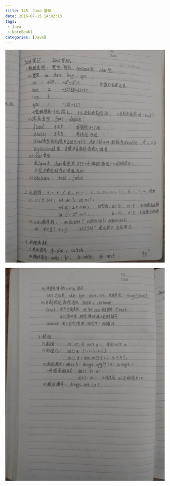 ```yaml
---
title: 145. Java 基础
date: 2016-07-15 14:02:13
tags:
 - Java
 - NoteBook1
categories: [Java]
---
```



![](https://github.com/devallever/DataProject/blob/master/data/notebook1img/145-java-basic.jpg?raw=true)

![](https://github.com/devallever/DataProject/blob/master/data/notebook1img/146-java-basic.jpg?raw=true)
